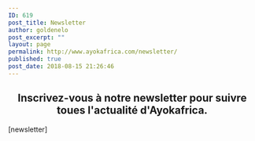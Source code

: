 ```yaml
---
ID: 619
post_title: Newsletter
author: goldenelo
post_excerpt: ""
layout: page
permalink: http://www.ayokafrica.com/newsletter/
published: true
post_date: 2018-08-15 21:26:46
---
```

<h2 style="text-align: center;">Inscrivez-vous à notre newsletter pour suivre toues l'actualité d'Ayokafrica.</h2>
[newsletter]